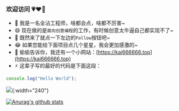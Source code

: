 ### 欢迎访问 💗❤️💖

- 🔭 我是一名全沾工程师，啥都会点，啥都不厉害~
- 😄 现在做的是`面向创意编程`的工作，有时候创意太牛逼自己都实现不了~
- 💬 既然来了就点一下左边的`Follow`按钮吧~
- 😂 如果您能给下面项目点几个星星，我会更加感激的~
- 👯 偷偷告诉你，我还有一个小网站：[https://kai666666.top](https://kai666666.top)
- ⚡ 这辈子写的最好的代码是下面这段：

```JavaScript
console.log("Hello World");
```

![](http://e0.ifengimg.com/02/2019/0320/8C88D77D86623F1ABF6739DD9B749EFCCBA45EE9_size224_w640_h427.gif){:width="240"}

[![Anurag's github stats](https://github-readme-stats.vercel.app/api?username=KaiOrange)](https://github.com/anuraghazra/github-readme-stats)
